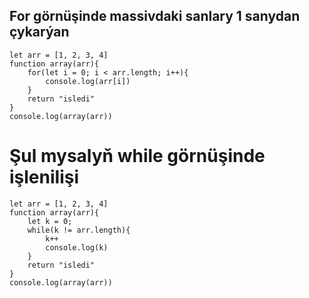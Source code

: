 ## For görnüşinde massivdaki sanlary 1 sanydan çykarýan
```
let arr = [1, 2, 3, 4]
function array(arr){
    for(let i = 0; i < arr.length; i++){
        console.log(arr[i])
    }
    return "isledi"
}
console.log(array(arr))
```
# Şul mysalyň while görnüşinde işlenilişi
```
let arr = [1, 2, 3, 4]
function array(arr){
    let k = 0;
    while(k != arr.length){
        k++
        console.log(k)
    }
    return "isledi"
}
console.log(array(arr))
```
